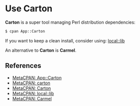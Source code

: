 # Use Carton

**Carton** is a super tool managing Perl distribution dependencies:

```bash
$ cpan App::Carton
```

If you want to keep a clean install, consider using: [local::lib](https://metacpan.org/pod/local::lib)

An alternative to **Carton** is **Carmel**.

## References

- [MetaCPAN: App::Carton](https://metacpan.org/pod/distribution/App-Carton)
- [MetaCPAN: carton](https://metacpan.org/pod/distribution/Carton/script/carton)
- [MetaCPAN: Carton](https://metacpan.org/pod/Carton)
- [MetaCPAN: local::lib](https://metacpan.org/pod/local::lib)
- [MetaCPAN: Carmel](https://metacpan.org/pod/Carmel)
